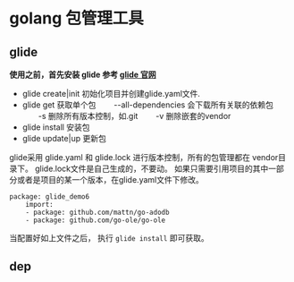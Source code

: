 # golang 包管理工具

## glide

**使用之前，首先安装 glide 参考 [glide 官网](https://www.glide.org)**

* glide create|init 初始化项目并创建glide.yaml文件.
* glide get 获取单个包
  　　--all-dependencies 会下载所有关联的依赖包
  　　-s 删除所有版本控制，如.git
  　　-v 删除嵌套的vendor
* glide install 安装包
* glide update|up 更新包

glide采用  glide.yaml 和 glide.lock 进行版本控制，所有的包管理都在 vendor目录下。
glide.lock文件是自己生成的，不要动。
如果只需要引用项目的其中一部分或者是项目的某一个版本，在glide.yaml文件下修改。

```
package: glide_demo6
    import:
    - package: github.com/mattn/go-adodb
    - package: github.com/go-ole/go-ole
```

当配置好如上文件之后， 执行 `glide install` 即可获取。

## dep